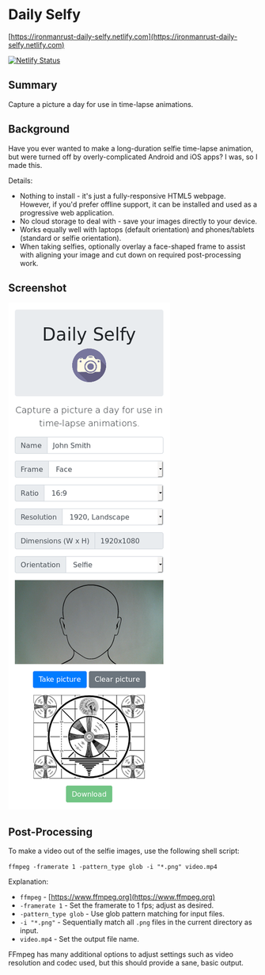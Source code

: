 # Daily Selfy

[https://ironmanrust-daily-selfy.netlify.com](https://ironmanrust-daily-selfy.netlify.com)

[![Netlify Status](https://api.netlify.com/api/v1/badges/d54be578-7f6e-43c7-954b-c299746a318b/deploy-status)](https://app.netlify.com/sites/ironmanrust-daily-selfy/deploys)

## Summary

Capture a picture a day for use in time-lapse animations.

## Background

Have you ever wanted to make a long-duration selfie time-lapse animation, but were turned off by overly-complicated Android and iOS apps? I was, so I made this.

Details:

* Nothing to install - it's just a fully-responsive HTML5 webpage. However, if you'd prefer offline support, it can be installed and used as a progressive web application.
* No cloud storage to deal with - save your images directly to your device.
* Works equally well with laptops (default orientation) and phones/tablets (standard or selfie orientation).
* When taking selfies, optionally overlay a face-shaped frame to assist with aligning your image and cut down on required post-processing work.

## Screenshot

![Screenshot](screenshot.png)

## Post-Processing

To make a video out of the selfie images, use the following shell script:

`ffmpeg -framerate 1 -pattern_type glob -i "*.png" video.mp4`

Explanation:

* `ffmpeg` - [https://www.ffmpeg.org](https://www.ffmpeg.org)
* `-framerate 1` - Set the framerate to 1 fps; adjust as desired.
* `-pattern_type glob` - Use glob pattern matching for input files.
* `-i "*.png"` - Sequentially match all `.png` files in the current directory as input.
* `video.mp4` - Set the output file name.

FFmpeg has many additional options to adjust settings such as video resolution and codec used, but this should provide a sane, basic output.
